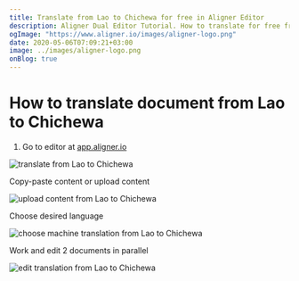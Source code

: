 ```yaml
---
title: Translate from Lao to Chichewa for free in Aligner Editor
description: Aligner Dual Editor Tutorial. How to translate for free from Lao to Chichewa. Aligner is multilingual document management platform. 
ogImage: "https://www.aligner.io/images/aligner-logo.png"
date: 2020-05-06T07:09:21+03:00
image: ../images/aligner-logo.png
onBlog: true
---
```


# How to translate document from Lao to Chichewa

1. Go to editor at [app.aligner.io](https://app.aligner.io "Aligner App web page")

![translate from Lao to Chichewa](../aligner-blank-editor.png "translate from Lao to Chichewa")

Copy-paste content or upload content

![upload content from Lao to Chichewa](../aligner-uploaded-document.png "upload content from Lao to Chichewa")

Choose desired language

![choose machine translation from Lao to Chichewa](../aligner-language-dropdown.png "choose machine translation from Lao to Chichewa")

Work and edit 2 documents in parallel

![edit translation from Lao to Chichewa](../aligner-double-sitded-editor.png "edit translation from Lao to Chichewa")

